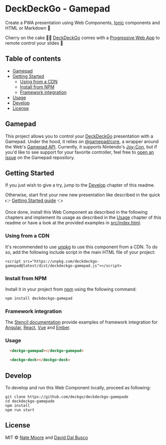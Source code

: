 # DeckDeckGo - Gamepad

Create a PWA presentation using Web Components, [Ionic](http://ionicframework.com) components and HTML or Markdown 🚀

Cherry on the cake 🍒🎂 [DeckDeckGo] comes with a [Progressive Web App](https://deckdeckgo.app) to remote control your slides 📱

## Table of contents

- [Gamepad](#gamepad)
- [Getting Started](#getting-started)
  - [Using from a CDN](#using-from-a-cdn)
  - [Install from NPM](#install-from-npm)
  - [Framework integration](#framework-integration)
- [Usage](#usage)
- [Develop](#develop)
- [License](#license)

## Gamepad

This project allows you to control your [DeckDeckGo] presentation with a Gamepad. Under the hood, it relies on [@gamepad/core](https://github.com/natemoo-re/gamepad), a wrapper around the Web's [Gamepad API](https://developer.mozilla.org/en-US/docs/Web/API/Gamepad_API). Currently, it supports Nintendo's [Joy-Con](https://en.wikipedia.org/wiki/Joy-Con), but if you'd like to see support for your favorite controller, feel free to [open an issue](https://github.com/natemoo-re/gamepad/issues) on the Gamepad repository.

## Getting Started

If you just wish to give a try, jump to the [Develop](#develop) chapter of this readme.

Otherwise, start first your new new presentation like described in the quick  👉 [Getting Started guide](https://docs.deckdeckgo.com/docs) 👈

Once done, install this Web Component as described in the following chapters and implement its usage as described in the [Usage](#usage) chapter of this readme or have a look at the provided examples in [src/index.html](src/index.html).

### Using from a CDN

It's recommended to use [unpkg](https://unpkg.com/) to use this component from a CDN. To do so, add the following include script in the main HTML file of your project:

```
<script src="https://unpkg.com/deckdeckgo-gamepad@latest/dist/deckdeckgo-gamepad.js"></script>
```

### Install from NPM

Install it in your project from [npm](https://www.npmjs.com/package/deckdeckgo) using the following command:

```bash
npm install deckdeckgo-gamepad
```

### Framework integration

The [Stencil documentation](https://stenciljs.com/docs/overview) provide examples of framework integration for [Angular](https://stenciljs.com/docs/angular), [React](https://stenciljs.com/docs/react), [Vue](https://stenciljs.com/docs/vue) and [Ember](https://stenciljs.com/docs/ember).

### Usage

```html
  <deckgo-gamepad></deckgo-gamepad>

  <deckgo-deck></deckgo-deck>
```

## Develop

To develop and run this Web Component locally, proceed as following:

```
git clone https://github.com/deckgo/deckdeckgo-gamepade
cd deckdeckgo-gamepade
npm install
npm run start
```

## License

MIT © [Nate Moore](https://natemoo.re) and [David Dal Busco](mailto:david.dalbusco@outlook.com)

[DeckDeckGo]: https://deckdeckgo.com
